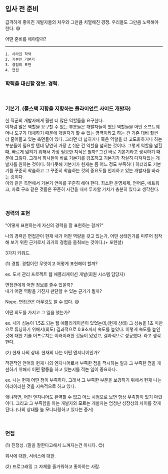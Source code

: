 ## 입사 전 준비

급격하게 좋아진 개발자들의 처우와 그만큼 치열해진 경쟁. 우리들도 그만큼 노력해야 한다. 😅

어떤 준비를 해야할까?

---

```
1. 사라진 학력
2. 기본인 기본기
3. 경험의 표현
4. 면접
```

### 학력을 대신할 정보. 경력.

<br />

### 기본기. (풀스택 지향을 지향하는 클라이언트 사이드 개발자)

한 직군의 개발자에게 훨씬 더 많은 역할들을 요구한다.<br />
이처럼 많은 역할을 요구할 수 있는 부분들은 개발자들이 했던 역할들을 어떤 소프트웨어나 도구가 대체하기 때문에 개발자가 할 수 있는 영역이라고 하는 건 기존 대비 훨씬 더 줄어들고 있는 측면들이 있다. 그러면 더 넓히거나 혹은 역할을 더 고도화하거나 하는 부분들이 필요할 텐데 당연히 가장 손쉬운 건 역할을 넓히는 것이다. 그렇게 역할을 넓힐 때, 빠르게 넓히기 위해서 가장 필요한 지식은 뭘까? 그건 바로 기본기라고 생각하기 때문에 그렇다. 그래서 회사들이 바로 기본기를 강조하고 기본기가 착실히 다져져있는 개발자를 원하는 것이다. 하다못해 기본기가 현재는 좀 어느 정도 부족하다 하더라도 기본기를 꾸준히 학습하고 그 꾸준히 학습하는 것의 중요도를 인지하고 있는 개발자를 바라는 것이다.<br />
이와 같은 측면에서 기본기 연마를 꾸준히 해야 한다. 최소한 운영체제, 언어론, 네트워크, 자료 구조 같은 것들은 꾸준히 시간을 내서 투자할 가치가 충분히 있다고 생각한다.

<br />

### 경력의 표현

"어떻게 표현하는게 자신의 경력을 잘 표현하는 걸까?"

나의 경력은 면접관이 현재 내가 어떤 역량을 갖고 있는가, 어떤 상태인가를 미루어 짐작해 보기 위한 근거로서 과거의 경험을 들춰보는 것이다.(+ 포텐셜)

3가지 키워드.

(1) 경험. 경험이란 무엇이고 어떻게 표현해야 할까?

ex. 도서 관리 프로젝트 웹 애플리케이션 개발(회원 시스템 담당자)

면접관에게 어떤 정보를 줄수 있을까?<br />
내가 어떤 역량을 가진지 판단할 수 있는 근거가 될까?

Nope. 면접관은 아무것도 알 수 없다. 😅

어떤 의도를 가지고 그 일을 했는가?

ex. 내가 성능이 1.5초 되는 웹 애플리케이션이 있었는데,(현재 상태) 그 성능을 1초 미만으로 튜닝하기 위해서(의도) 결과적으로 0.9초까지 속도를 높였다. 이렇게 속도를 높인 것에 대한 기술 어프로치는 이러이러한 것들이 있었고, 결과적으로 성공했다. 라고 생각한다.

(2) 현재 나의 상태. 현재의 나는 어떤 엔지니어인가?

객관적인 언어와 현재 나의 엔지니어로서 부족한 점을 적시하는 일과 그 부족한 점을 개선하기 위해서 어떤 활동을 하고 있는지를 적는 일이 중요하다.

ex. 나는 현재 어떤 점이 부족하다. 그래서 그 부족한 부분을 보강하기 위해서 현재 나는 이러이러한 것을 지속적으로 하고 있다.

왜냐하면, 어떤 엔지니어도 완벽할 수 없고 어느 시점으로 보면 항상 부족함이 있기 마련이다. 그리고 그 부족함을 아는 개발자와 모르는 개발자는 엄청난 성장성의 차이를 갖게 된다. (나의 상태를 늘 모니터링하고 있다는 증거)

<br />

### 면접

(1) 진정성. (말을 잘한다고해서 느껴지는건 아니다. 😊)

회사에 대한, 서비스에 대한.

(2) 프로그래밍 그 자체를 즐거워하고 좋아하는 사람.
